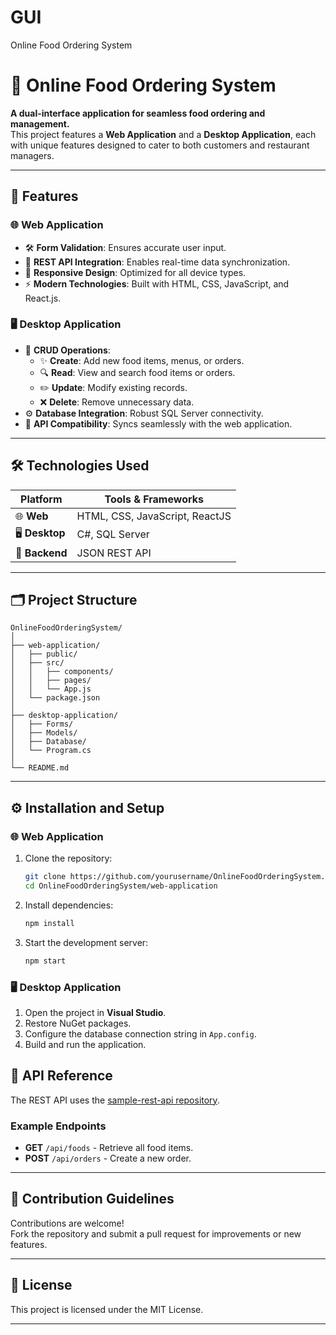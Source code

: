 # GUI
 Online Food Ordering System



# 🍴 Online Food Ordering System

**A dual-interface application for seamless food ordering and management.**  
This project features a **Web Application** and a **Desktop Application**, each with unique features designed to cater to both customers and restaurant managers.

---

## 🌟 Features

### 🌐 Web Application
- 🛠 **Form Validation**: Ensures accurate user input.
- 🔄 **REST API Integration**: Enables real-time data synchronization.
- 📱 **Responsive Design**: Optimized for all device types.
- ⚡ **Modern Technologies**: Built with HTML, CSS, JavaScript, and React.js.

### 🖥️ Desktop Application
- 📝 **CRUD Operations**:
  - ✨ **Create**: Add new food items, menus, or orders.
  - 🔍 **Read**: View and search food items or orders.
  - ✏️ **Update**: Modify existing records.
  - ❌ **Delete**: Remove unnecessary data.
- ⚙️ **Database Integration**: Robust SQL Server connectivity.
- 🔗 **API Compatibility**: Syncs seamlessly with the web application.

---

## 🛠️ Technologies Used

| **Platform**    | **Tools & Frameworks**        |
|------------------|-------------------------------|
| 🌐 **Web**       | HTML, CSS, JavaScript, ReactJS |
| 🖥️ **Desktop**    | C#, SQL Server               |
| 🔗 **Backend**    | JSON REST API                |

---

## 🗂️ Project Structure

```plaintext
OnlineFoodOrderingSystem/
│
├── web-application/
│   ├── public/
│   ├── src/
│   │   ├── components/
│   │   ├── pages/
│   │   └── App.js
│   └── package.json
│
├── desktop-application/
│   ├── Forms/
│   ├── Models/
│   ├── Database/
│   └── Program.cs
│
└── README.md
```

---

## ⚙️ Installation and Setup

### 🌐 Web Application
1. Clone the repository:
   ```bash
   git clone https://github.com/yourusername/OnlineFoodOrderingSystem.git
   cd OnlineFoodOrderingSystem/web-application
   ```
2. Install dependencies:
   ```bash
   npm install
   ```
3. Start the development server:
   ```bash
   npm start
   ```

### 🖥️ Desktop Application
1. Open the project in **Visual Studio**.
2. Restore NuGet packages.
3. Configure the database connection string in `App.config`.
4. Build and run the application.





## 🔗 API Reference

The REST API uses the [sample-rest-api repository](https://github.com/Teach-Computing/sample-rest-api).

### Example Endpoints
- **GET** `/api/foods` - Retrieve all food items.
- **POST** `/api/orders` - Create a new order.

---

## 🤝 Contribution Guidelines

Contributions are welcome!  
Fork the repository and submit a pull request for improvements or new features.

---

## 📜 License

This project is licensed under the MIT License.

---







